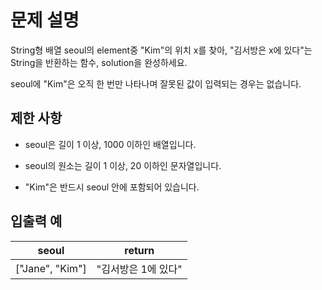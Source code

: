 <h1>문제 설명</h1>

String형 배열 seoul의 element중 "Kim"의 위치 x를 찾아, "김서방은 x에 있다"는 String을 반환하는 함수, solution을 완성하세요.

seoul에 "Kim"은 오직 한 번만 나타나며 잘못된 값이 입력되는 경우는 없습니다.

<h2>제한 사항</h2>

- seoul은 길이 1 이상, 1000 이하인 배열입니다.

- seoul의 원소는 길이 1 이상, 20 이하인 문자열입니다.

- "Kim"은 반드시 seoul 안에 포함되어 있습니다.

<h2>입출력 예</h2>

|seoul|return|
|-------|-------|
|["Jane", "Kim"]|"김서방은 1에 있다"|
